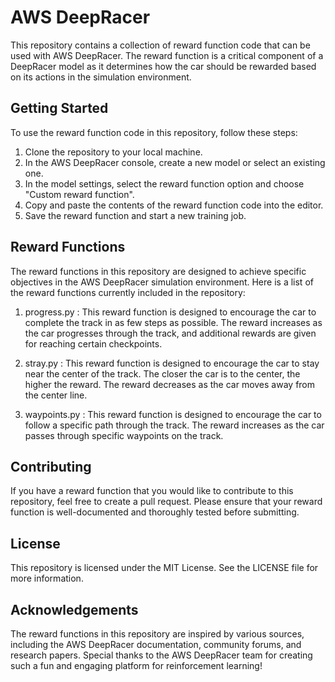 # AWS DeepRacer

This repository contains a collection of reward function code that can be used with AWS DeepRacer. The reward function is a critical component of a DeepRacer model as it determines how the car should be rewarded based on its actions in the simulation environment.

## Getting Started

To use the reward function code in this repository, follow these steps:

1. Clone the repository to your local machine.
2. In the AWS DeepRacer console, create a new model or select an existing one.
3. In the model settings, select the reward function option and choose "Custom reward function".
4. Copy and paste the contents of the reward function code into the editor.
5. Save the reward function and start a new training job.

## Reward Functions

The reward functions in this repository are designed to achieve specific objectives in the AWS DeepRacer simulation environment. Here is a list of the reward functions currently included in the repository:

1. progress.py : This reward function is designed to encourage the car to complete the track in as few steps as possible. The reward increases as the car progresses through the track, and additional rewards are given for reaching certain checkpoints.

2. stray.py : This reward function is designed to encourage the car to stay near the center of the track. The closer the car is to the center, the higher the reward. The reward decreases as the car moves away from the center line.

3. waypoints.py : This reward function is designed to encourage the car to follow a specific path through the track. The reward increases as the car passes through specific waypoints on the track.

## Contributing

If you have a reward function that you would like to contribute to this repository, feel free to create a pull request. Please ensure that your reward function is well-documented and thoroughly tested before submitting.

## License

This repository is licensed under the MIT License. See the LICENSE file for more information.

## Acknowledgements

The reward functions in this repository are inspired by various sources, including the AWS DeepRacer documentation, community forums, and research papers. Special thanks to the AWS DeepRacer team for creating such a fun and engaging platform for reinforcement learning!